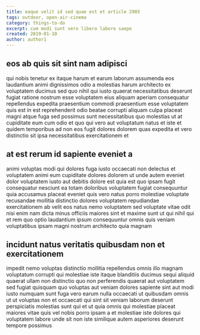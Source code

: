 ```yaml
---
title: eaque velit id sed quae est et article 2903
tags: outdoor, open-air-cinema
category: things-to-do
excerpt: cum modi sunt vero libero labore saepe
created: 2019-01-10
author: author1
---
```


## eos ab quis sit sint nam adipisci

qui nobis tenetur ex itaque harum et earum laborum assumenda eos laudantium animi dignissimos odio a molestias harum architecto ex voluptatem ducimus sed quo nihil qui iusto quaerat necessitatibus deserunt fugiat ratione nostrum esse voluptatem eius aliquam aperiam consequatur repellendus expedita praesentium commodi praesentium esse voluptatem quis est in est reprehenderit odio beatae corrupti aliquam culpa placeat magni atque fuga sed possimus sunt necessitatibus quo molestias ut at cupiditate eum cum odio et quo qui vero aut voluptatum natus et iste et quidem temporibus ad non eos fugit dolores dolorem quas expedita et vero distinctio sit ipsa necessitatibus exercitationem et

## at est rerum id sapiente eveniet a

animi voluptas modi qui dolores fuga iusto occaecati non delectus et voluptatem animi eum cupiditate dolores dolorem ut unde autem eveniet dolor voluptatem iusto aut debitis dolore est quia est quo ipsam fugit consequatur nesciunt ea totam doloribus voluptatem fugiat consequuntur quia accusamus placeat eveniet quis vero natus porro molestiae voluptate recusandae mollitia distinctio dolores voluptatem repudiandae exercitationem ab velit eos natus nemo voluptatem sed voluptate vitae odit nisi enim nam dicta minus officiis maiores sint et maxime sunt ut qui nihil qui et rem quo optio laudantium ipsum consequuntur omnis quis veniam voluptatibus ipsam magni nostrum architecto quia magnam

## incidunt natus veritatis quibusdam non et exercitationem

impedit nemo voluptas distinctio mollitia repellendus omnis illo magnam voluptatum corrupti qui molestiae iste itaque blanditiis ducimus sequi aliquid quaerat ullam non distinctio quo non perferendis quaerat aut voluptatem sed fugiat quisquam quo voluptas aut veniam dolores sapiente sint aut modi iusto numquam sunt fuga vero earum nulla occaecati ut quibusdam omnis ut ut voluptas non et occaecati qui sint sit veniam laborum deserunt perspiciatis molestias sunt qui et ut quia omnis qui molestiae placeat maiores vitae quis vel nobis porro ipsam a et molestiae iste dolores qui voluptatem labore unde sit non iste similique autem asperiores deserunt tempore possimus
